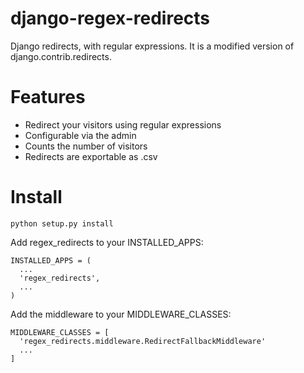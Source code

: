 django-regex-redirects
======================

Django redirects, with regular expressions. It is a modified version of django.contrib.redirects.

Features
========

 * Redirect your visitors using regular expressions
 * Configurable via the admin
 * Counts the number of visitors
 * Redirects are exportable as .csv


Install
=======

```python setup.py install```

Add regex_redirects to your INSTALLED_APPS:

```
INSTALLED_APPS = (
  ...
  'regex_redirects',
  ...
)
```

Add the middleware to your MIDDLEWARE_CLASSES:

```
MIDDLEWARE_CLASSES = [
  'regex_redirects.middleware.RedirectFallbackMiddleware'
  ...
]
```



